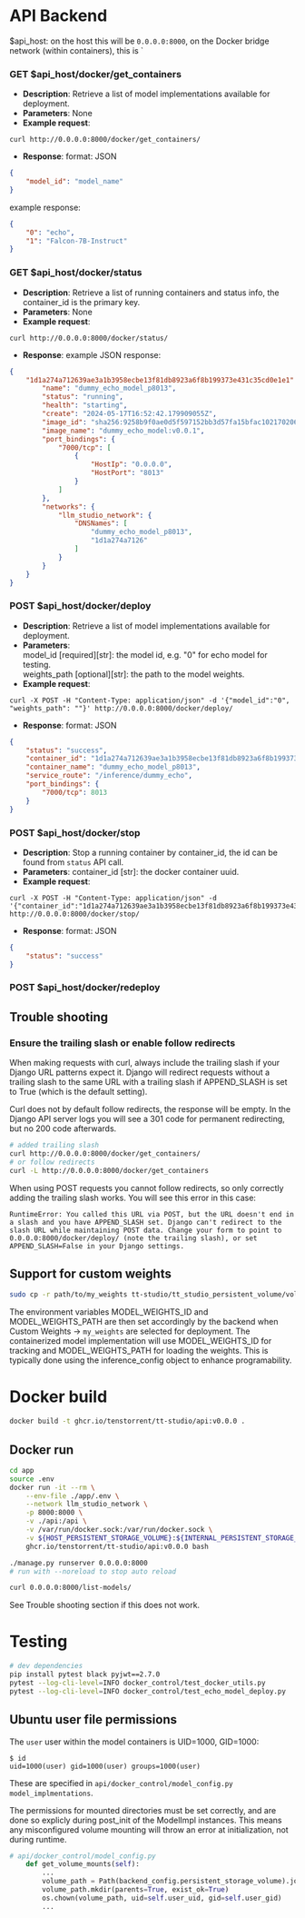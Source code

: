 # API Backend

$api_host: on the host this will be `0.0.0.0:8000`, on the Docker bridge network (within containers), this is `

### GET $api_host/docker/get_containers

- **Description**: Retrieve a list of model implementations available for deployment.
- **Parameters**: None
- **Example request**:
```
curl http://0.0.0.0:8000/docker/get_containers/
```

- **Response**:
format: JSON
```json
{
    "model_id": "model_name"
}
```

example response:
```json
{
    "0": "echo", 
    "1": "Falcon-7B-Instruct"
}
```

### GET $api_host/docker/status

- **Description**: Retrieve a list of running containers and status info, the container_id is the primary key.
- **Parameters**: None
- **Example request**:
```
curl http://0.0.0.0:8000/docker/status/
```

- **Response**:
example JSON response:
```json
{
    "1d1a274a712639ae3a1b3958ecbe13f81db8923a6f8b199373e431c35cd0e1e1": {
        "name": "dummy_echo_model_p8013",
        "status": "running",
        "health": "starting",
        "create": "2024-05-17T16:52:42.179909055Z",
        "image_id": "sha256:9258b9f0ae0d5f597152bb3d57fa15bfac102170206418903d974480f1a74352",
        "image_name": "dummy_echo_model:v0.0.1",
        "port_bindings": {
            "7000/tcp": [
                {
                    "HostIp": "0.0.0.0",
                    "HostPort": "8013"
                }
            ]
        },
        "networks": {
            "llm_studio_network": {
                "DNSNames": [
                    "dummy_echo_model_p8013",
                    "1d1a274a7126"
                ]
            }
        }
    }
}

```

### POST $api_host/docker/deploy

- **Description**: Retrieve a list of model implementations available for deployment.
- **Parameters**:  
model_id [required][str]: the model id, e.g. "0" for echo model for testing.  
weights_path [optional][str]: the path to the model weights.  
- **Example request**:
```
curl -X POST -H "Content-Type: application/json" -d '{"model_id":"0", "weights_path": ""}' http://0.0.0.0:8000/docker/deploy/
```
- **Response**:
format: JSON
```json
{
    "status": "success",
    "container_id": "1d1a274a712639ae3a1b3958ecbe13f81db8923a6f8b199373e431c35cd0e1e1",
    "container_name": "dummy_echo_model_p8013",
    "service_route": "/inference/dummy_echo",
    "port_bindings": {
        "7000/tcp": 8013
    }
}
```

### POST $api_host/docker/stop

- **Description**: Stop a running container by container_id, the id can be found from `status` API call.
- **Parameters**: container_id [str]: the docker container uuid.
- **Example request**:

```
curl -X POST -H "Content-Type: application/json" -d '{"container_id":"1d1a274a712639ae3a1b3958ecbe13f81db8923a6f8b199373e431c35cd0e1e1"}' http://0.0.0.0:8000/docker/stop/
```

- **Response**:
format: JSON
```json
{
    "status": "success"
}
```
### POST $api_host/docker/redeploy



## Trouble shooting

### Ensure the trailing slash or enable follow redirects

When making requests with curl, always include the trailing slash if your Django URL patterns expect it. Django will redirect requests without a trailing slash to the same URL with a trailing slash if APPEND_SLASH is set to True (which is the default setting).

Curl does not by default follow redirects, the response will be empty. In the Django API server logs you will see a 301 code for permanent redirecting, but no 200 code afterwards.

```bash
# added trailing slash
curl http://0.0.0.0:8000/docker/get_containers/
# or follow redirects
curl -L http://0.0.0.0:8000/docker/get_containers
```

When using POST requests you cannot follow redirects, so only correctly adding the trailing slash works. You will see this error in this case:
```log
RuntimeError: You called this URL via POST, but the URL doesn't end in a slash and you have APPEND_SLASH set. Django can't redirect to the slash URL while maintaining POST data. Change your form to point to 0.0.0.0:8000/docker/deploy/ (note the trailing slash), or set APPEND_SLASH=False in your Django settings.
```

## Support for custom weights

```bash
sudo cp -r path/to/my_weights tt-studio/tt_studio_persistent_volume/volume_${MODEL_ID}/model_weights/my_weights
```

The environment variables MODEL_WEIGHTS_ID and MODEL_WEIGHTS_PATH are then set accordingly by the backend when Custom Weights -> `my_weights` are selected for deployment. The containerized model implementation will use MODEL_WEIGHTS_ID for tracking and MODEL_WEIGHTS_PATH for loading the weights. This is typically done using the inference_config object to enhance programability.

# Docker build

```bash
docker build -t ghcr.io/tenstorrent/tt-studio/api:v0.0.0 .
```

## Docker run

```bash
cd app
source .env
docker run -it --rm \
    --env-file ./app/.env \
    --network llm_studio_network \
    -p 8000:8000 \
    -v ./api:/api \
    -v /var/run/docker.sock:/var/run/docker.sock \
    -v ${HOST_PERSISTENT_STORAGE_VOLUME}:${INTERNAL_PERSISTENT_STORAGE_VOLUME} \
    ghcr.io/tenstorrent/tt-studio/api:v0.0.0 bash
```

```bash
./manage.py runserver 0.0.0.0:8000
# run with --noreload to stop auto reload
```

```bash
curl 0.0.0.0:8000/list-models/
```
See Trouble shooting section if this does not work.

# Testing

```bash
# dev dependencies
pip install pytest black pyjwt==2.7.0
pytest --log-cli-level=INFO docker_control/test_docker_utils.py
pytest --log-cli-level=INFO docker_control/test_echo_model_deploy.py

```

## Ubuntu user file permissions

The `user` user within the model containers is UID=1000, GID=1000:
```log
$ id
uid=1000(user) gid=1000(user) groups=1000(user)
```
These are specified in `api/docker_control/model_config.py` `model_implmentations`.

The permissions for mounted directories must be set correctly, and are done so explicly during post_init of the ModelImpl instances. This means any misconfigured volume mounting will throw an error at initialization, not during runtime.
```python
# api/docker_control/model_config.py
    def get_volume_mounts(self):
        ...
        volume_path = Path(backend_config.persistent_storage_volume).joinpath(self.image_volume)
        volume_path.mkdir(parents=True, exist_ok=True)
        os.chown(volume_path, uid=self.user_uid, gid=self.user_gid)
        ...
```